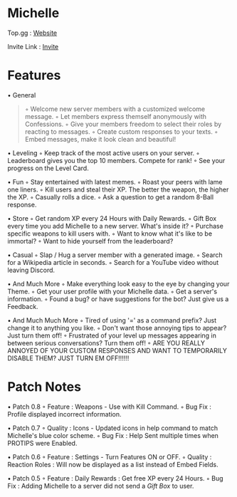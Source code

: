 # Michelle

Top.gg : [Website](https://top.gg/bot/840180379389263882 "Michelle")

Invite Link : [Invite](https://discordapp.com/oauth2/authorize?client_id=840180379389263882&scope=bot&permissions=4228906231 "Discord")

# Features

• General
> ◦ Welcome new server members with a customized welcome message.
> ◦ Let members express themself anonymously with Confessions.
> ◦ Give your members freedom to select their roles by reacting to messages.
> ◦ Create custom responses to your texts.
> ◦ Embed messages, make it look clean and beautiful!

• Leveling
  ◦ Keep track of the most active users on your server.
  ◦ Leaderboard gives you the top 10 members. Compete for rank!
  ◦ See your progress on the Level Card.

• Fun
  ◦ Stay entertained with latest memes.
  ◦ Roast your peers with lame one liners.
  ◦ Kill users and steal their XP. The better the weapon, the higher the XP.
  ◦ Casually rolls a dice.
  ◦ Ask a question to get a random 8-Ball response.

• Store
  ◦ Get random XP every 24 Hours with Daily Rewards.
  ◦ Gift Box every time you add Michelle to a new server. What's inside it?
  ◦ Purchase specific weapons to kill users with.
  ◦ Want to know what it's like to be immortal?
  ◦ Want to hide yourself from the leaderboard?

• Casual
  ◦ Slap / Hug a server member with a generated image.
  ◦ Search for a Wikipedia article in seconds.
  ◦ Search for a YouTube video without leaving Discord.

• And Much More
  ◦ Make everything look easy to the eye by changing your Theme.
  ◦ Get your user profile with your Michelle data.
  ◦ Get a server's information.
  ◦ Found a bug? or have suggestions for the bot? Just give us a Feedback.

• And Much Much More
  ◦ Tired of using '=' as a command prefix? Just change it to anything you like.
  ◦ Don't want those annoying tips to appear? Just turn them off!
  ◦ Frustrated of your level up messages appearing in between serious conversations? Turn them off!
  ◦ ARE YOU REALLY ANNOYED OF YOUR CUSTOM RESPONSES AND WANT TO TEMPORARILY DISABLE THEM? JUST TURN EM OFF!!!!!!

# Patch Notes

• Patch 0.8
  ◦ Feature : Weapons - Use with Kill Command.
  ◦ Bug Fix : Profile displayed incorrect information.

• Patch 0.7
  ◦ Quality : Icons - Updated icons in help command to match Michelle's blue color scheme.
  ◦ Bug Fix : Help Sent multiple times when PROTIPS were Enabled.

• Patch 0.6
  ◦ Feature : Settings - Turn Features ON or OFF.
  ◦ Quality : Reaction Roles : Will now be displayed as a list instead of Embed Fields.

• Patch 0.5
  ◦ Feature : Daily Rewards : Get free XP every 24 Hours.
  ◦ Bug Fix : Adding Michelle to a server did not send a *Gift Box* to user.
